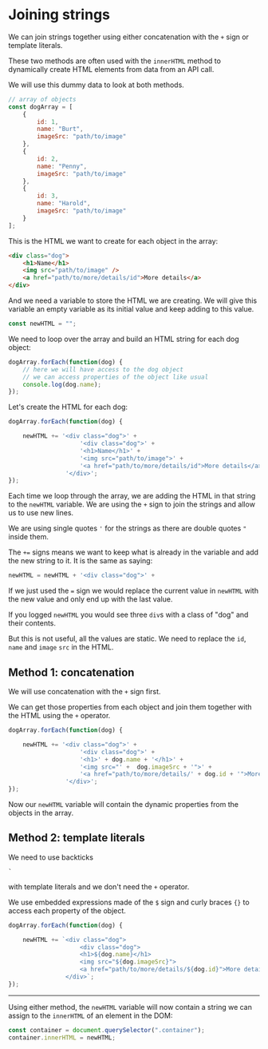 # Joining strings 

We can join strings together using either concatenation with the `+` sign or template literals.

These two methods are often used with the `innerHTML` method to dynamically create HTML elements from data from an API call.

We will use this dummy data to look at both methods.

```js
// array of objects
const dogArray = [
    {
        id: 1,
        name: "Burt",
        imageSrc: "path/to/image"
    },
    {
        id: 2,
        name: "Penny",
        imageSrc: "path/to/image"
    },
    {
        id: 3,
        name: "Harold",
        imageSrc: "path/to/image"
    }
];
```

This is the HTML we want to create for each object in the array:

```html
<div class="dog">
    <h1>Name</h1>
    <img src="path/to/image" />
    <a href="path/to/more/details/id">More details</a>
</div>
```

And we need a variable to store the HTML we are creating. We will give this variable an empty variable as its initial value and keep adding to this value.

```js
const newHTML = "";
```



We need to loop over the array and build an HTML string for each dog object:

```js
dogArray.forEach(function(dog) {
    // here we will have access to the dog object
    // we can access properties of the object like usual
    console.log(dog.name);    
});
```

Let's create the HTML for each dog:

```js
dogArray.forEach(function(dog) {

    newHTML += '<div class="dog">' +
                    '<div class="dog">' +
                    '<h1>Name</h1>' +
                    '<img src="path/to/image">' +
                    '<a href="path/to/more/details/id">More details</a>' +
                '</div>';
});
```

Each time we loop through the array, we are adding the HTML in that string to the `newHTML` variable. We are using the `+` sign to join the strings and allow us to use new lines.

We are using single quotes `'` for the strings as there are double quotes `"` inside them.

The `+=` signs means we want to keep what is already in the variable and add the new string to it. It is the same as saying:

```js
newHTML = newHTML + '<div class="dog">' +
```

If we just used the `=` sign we would replace the current value in `newHTML` with the new value and only end up with the last value.

If you logged `newHTML` you would see three `div`s with a class of "dog" and their contents.

But this is not useful, all the values are static. We need to replace the `id`, `name` and `image` `src` in the HTML.


## Method 1: concatenation

We will use concatenation with the `+` sign first.

We can get those properties from each object and join them together with the HTML using the `+` operator.


```js
dogArray.forEach(function(dog) {

    newHTML += '<div class="dog">' +
                    '<div class="dog">' +
                    '<h1>' + dog.name + '</h1>' +
                    '<img src="' +  dog.imageSrc + '">' +
                    '<a href="path/to/more/details/' + dog.id + '">More details</a>' +
                '</div>';
});
```

Now our `newHTML` variable will contain the dynamic properties from the objects in the array.


## Method 2: template literals

We need to use backticks 

```
`
```

with template literals and we don't need the `+` operator.

We use embedded expressions made of the `$` sign and curly braces `{}` to access each property of the object.

```js
dogArray.forEach(function(dog) {

    newHTML += `<div class="dog">
                    <div class="dog">
                    <h1>${dog.name}</h1>
                    <img src="${dog.imageSrc}">
                    <a href="path/to/more/details/${dog.id}">More details</a>
                </div>`;
});
```

---

Using either method, the `newHTML` variable will now contain a string we can assign to the `innerHTML` of an element in the DOM:


```js
const container = document.querySelector(".container");
container.innerHTML = newHTML;
```